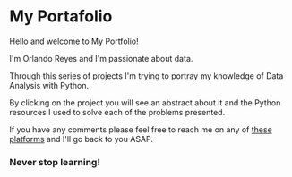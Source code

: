 # My Portafolio

Hello and welcome to My Portfolio!

I'm Orlando Reyes and I'm passionate about data. 

Through this series of projects I'm trying to portray my knowledge of Data Analysis with Python.

By clicking on the project you will see an abstract about it and the Python resources I used to solve each of the problems presented.

If you have any comments please feel free to reach me on any of [these platforms](https://linktr.ee/o.reyes) and I'll go back to you ASAP.

### Never stop learning!
